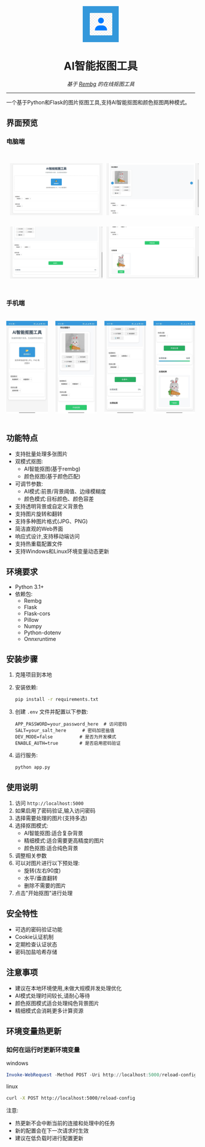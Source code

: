 <div align="center">
  <img src="static/icons/icon.png" width="96" height="96" alt="网站图标">
  <h1>AI智能抠图工具</h1>
  <p><em>基于 <a href="https://github.com/danielgatis/rembg">Rembg</a> 的在线抠图工具</em></p>
  <hr>
</div>

一个基于Python和Flask的图片抠图工具,支持AI智能抠图和颜色抠图两种模式。
## 界面预览

### 电脑端
<div style="display: grid; grid-template-columns: repeat(2, 1fr); gap: 10px; padding: 20px 0;">
    <img src="static/screenshots/win1.png" width="400" alt="电脑端界面" style="margin: 10px">
    <img src="static/screenshots/win2.png" width="400" alt="电脑端界面2" style="margin: 10px">
    <img src="static/screenshots/win3.png" width="400" alt="电脑端界面3" style="margin: 10px">
    <img src="static/screenshots/win4.png" width="400" alt="电脑端界面4" style="margin: 10px">
</div>

### 手机端
<div style="display: grid; grid-template-columns: repeat(4, 1fr); gap: 20px; padding: 20px 0;">
  <img src="static/screenshots/1.jpg" width="300" alt="手机端界面">
  <img src="static/screenshots/2.jpg" width="300" alt="手机端界面2">
  <img src="static/screenshots/3.jpg" width="300" alt="手机端界面3">
  <img src="static/screenshots/4.jpg" width="300" alt="手机端界面4">
</div>


## 功能特点

- 支持批量处理多张图片
- 双模式抠图:
  - AI智能抠图(基于rembg)
  - 颜色抠图(基于颜色匹配)
- 可调节参数:
  - AI模式:前景/背景阈值、边缘模糊度
  - 颜色模式:目标颜色、颜色容差
- 支持透明背景或自定义背景色
- 支持图片旋转和翻转
- 支持多种图片格式(JPG、PNG)
- 简洁直观的Web界面
- 响应式设计,支持移动端访问
- 支持热重载配置文件
- 支持Windows和Linux环境变量动态更新

## 环境要求

- Python 3.1+
- 依赖包:
  - Rembg
  - Flask
  - Flask-cors
  - Pillow
  - Numpy
  - Python-dotenv
  - Onnxruntime

## 安装步骤

1. 克隆项目到本地
2. 安装依赖:
   ```bash
   pip install -r requirements.txt
   ```
3. 创建 `.env` 文件并配置以下参数:
   ```
   APP_PASSWORD=your_password_here  # 访问密码
   SALT=your_salt_here      # 密码加密盐值
   DEV_MODE=false          # 是否为开发模式
   ENABLE_AUTH=true        # 是否启用密码验证
   ```

4. 运行服务:
   ```bash
   python app.py
   ```

## 使用说明

1. 访问 `http://localhost:5000`
2. 如果启用了密码验证,输入访问密码
3. 选择需要处理的图片(支持多选)
4. 选择抠图模式:
   - AI智能抠图:适合复杂背景
   - 精细模式:适合需要更高精度的图片
   - 颜色抠图:适合纯色背景
5. 调整相关参数
6. 可以对图片进行以下预处理:
   - 旋转(左右90度)
   - 水平/垂直翻转
   - 删除不需要的图片
7. 点击"开始抠图"进行处理

## 安全特性

- 可选的密码验证功能
- Cookie认证机制
- 定期检查认证状态
- 密码加盐哈希存储

## 注意事项

- 建议在本地环境使用,未做大规模并发处理优化
- AI模式处理时间较长,请耐心等待
- 颜色抠图模式适合处理纯色背景图片
- 精细模式会消耗更多计算资源



## 环境变量热更新

### 如何在运行时更新环境变量

windows

```powershell
Invoke-WebRequest -Method POST -Uri http://localhost:5000/reload-config
```



linux

```bash
curl -X POST http://localhost:5000/reload-config
```

注意:
- 热更新不会中断当前的连接和处理中的任务
- 新的配置会在下一次请求时生效
- 建议在低负载时进行配置更新


